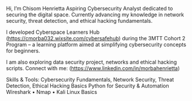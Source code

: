 Hi, I’m Chisom Henrietta
Aspiring Cybersecurity Analyst dedicated to securing the digital space.
Currently advancing my knowledge in network security, threat detection, and ethical hacking fundamentals.

I developed Cyberspace Learners Hub (https://cmorba032.wixsite.com/cybersafehub) during the 3MTT Cohort 2 Program – a learning platform aimed at simplifying cybersecurity concepts for beginners.

I am also exploring data security project, networks and ethical hacking scripts. 
Connect with me: (https://www.linkedin.com/in/morbahenrietta) 

 Skills & Tools: 
Cybersecurity Fundamentals, Network Security, Threat Detection, Ethical Hacking Basics
 Python for Security & Automation
 Wireshark • Nmap • Kali Linux Basics

